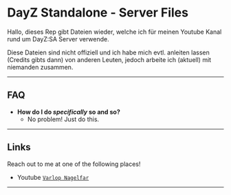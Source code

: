 # DayZ Standalone - Server Files
Hallo, dieses Rep gibt Dateien wieder, welche ich für meinen Youtube Kanal rund um DayZ:SA Server verwende.

Diese Dateien sind nicht offiziell und ich habe mich evtl. anleiten lassen (Credits gibts dann) von anderen Leuten, jedoch arbeite ich (aktuell) mit niemanden zusammen.

---

## FAQ

- **How do I do *specifically* so and so?**
    - No problem! Just do this.

---

## Links

Reach out to me at one of the following places!

- Youtube <a href="https://www.youtube.com/channel/UCC6OtxYuqVVJv8Ubt25_ZQA" target="_blank">`Varlop Nagelfar`</a>

---
